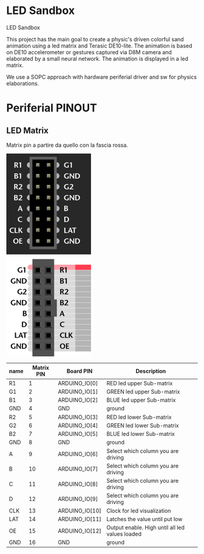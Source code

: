 # LED Sandbox
LED Sandbox

This project has the main goal to create a physic's driven colorful sand animation using a led matrix and Terasic DE10-lite.
The animation is based on DE10 accelerometer or gestures captured via D8M camera and elaborated by a small neural network.
The animation is displayed in a led matrix.

We use a SOPC approach with hardware periferial driver and sw for physics elaborations.

# Periferial PINOUT

## LED Matrix

Matrix pin a partire da quello con la fascia rossa.

![Pin su scheda](./datasheet/ordine_pin.png)

| name |  Matrix PIN  |   Board PIN    |           Description                           |
| ---- | ------------ |   ---------    |     ------------------------                    |
|  R1  |      1       | ARDUINO_IO[0]  | RED led upper Sub-matrix                        |
|  G1  |      2       | ARDUINO_IO[1]  | GREEN led upper Sub-matrix                      |
|  B1  |      3       | ARDUINO_IO[2]  | BLUE led upper Sub-matrix                       |
|  GND |      4       | GND            | ground                                          |
|  R2  |      5       | ARDUINO_IO[3]  | RED led lower Sub-matrix                        |
|  G2  |      6       | ARDUINO_IO[4]  | GREEN led lower Sub-matrix                      |
|  B2  |      7       | ARDUINO_IO[5]  | BLUE led lower Sub-matrix                       |
|  GND |      8       | GND            | ground                                          |
|  A   |      9       | ARDUINO_IO[6]  | Select which column you are driving             |
|  B   |      10      | ARDUINO_IO[7]  | Select which column you are driving             |
|  C   |      11      | ARDUINO_IO[8]  | Select which column you are driving             |
|  D   |      12      | ARDUINO_IO[9]  | Select which column you are driving             |
|  CLK |      13      | ARDUINO_IO[10] | Clock for led visualization                     |
|  LAT |      14      | ARDUINO_IO[11] | Latches the value until put low                 |
|  OE  |      15      | ARDUINO_IO[12] | Output enable. High until all led values loaded |
|  GND |      16      | GND            | ground                                          |
